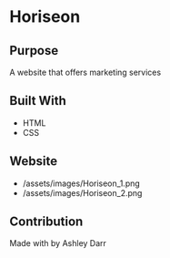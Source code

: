 # Horiseon

## Purpose
A website that offers marketing services

## Built With
* HTML
* CSS

## Website
* /assets/images/Horiseon_1.png
* /assets/images/Horiseon_2.png

## Contribution
Made with by Ashley Darr